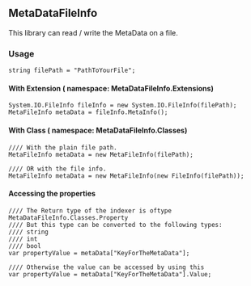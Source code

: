 ## MetaDataFileInfo

This library can read / write the MetaData on a file.

### Usage

````
string filePath = "PathToYourFile";
````

#### With Extension ( namespace: MetaDataFileInfo.Extensions)
````
System.IO.FileInfo fileInfo = new System.IO.FileInfo(filePath);
MetaFileInfo metaData = fileInfo.MetaInfo();
````

#### With Class ( namespace: MetaDataFileInfo.Classes)
````
//// With the plain file path.
MetaFileInfo metaData = new MetaFileInfo(filePath);

//// OR with the file info.
MetaFileInfo metaData = new MetaFileInfo(new FileInfo(filePath));
````

#### Accessing the properties
````
//// The Return type of the indexer is oftype MetaDataFileInfo.Classes.Property
//// But this type can be converted to the following types:
//// string
//// int
//// bool
var propertyValue = metaData["KeyForTheMetaData"];

//// Otherwise the value can be accessed by using this
var propertyValue = metaData["KeyForTheMetaData"].Value;
````

